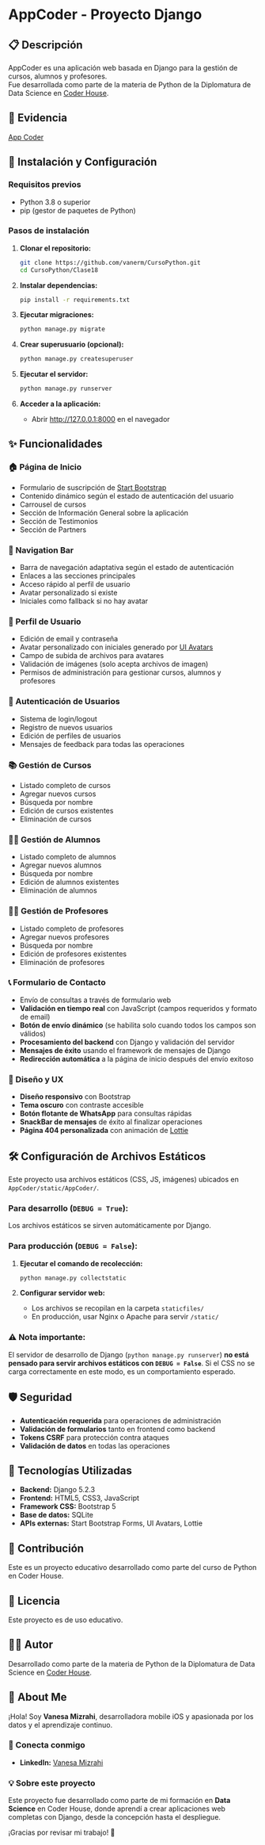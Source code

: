 # AppCoder - Proyecto Django

## 📋 Descripción

AppCoder es una aplicación web basada en Django para la gestión de cursos, alumnos y profesores.  
Fue desarrollada como parte de la materia de Python de la Diplomatura de Data Science en [Coder House](https://www.coderhouse.com/).

## 🎥 Evidencia
[App Coder](https://drive.google.com/file/d/17egvA7ELSF8jHT6y4vwKYcs4KMTPVdMV/view?usp=sharing)

## 🚀 Instalación y Configuración

### Requisitos previos
- Python 3.8 o superior
- pip (gestor de paquetes de Python)

### Pasos de instalación

1. **Clonar el repositorio:**
   ```bash
   git clone https://github.com/vanerm/CursoPython.git
   cd CursoPython/Clase18
   ```

2. **Instalar dependencias:**
   ```bash
   pip install -r requirements.txt
   ```

3. **Ejecutar migraciones:**
   ```bash
   python manage.py migrate
   ```

4. **Crear superusuario (opcional):**
   ```bash
   python manage.py createsuperuser
   ```

5. **Ejecutar el servidor:**
   ```bash
   python manage.py runserver
   ```

6. **Acceder a la aplicación:**
   - Abrir http://127.0.0.1:8000 en el navegador

## ✨ Funcionalidades

### **🏠 Página de Inicio**
- Formulario de suscripción de [Start Bootstrap](https://startbootstrap.com)
- Contenido dinámico según el estado de autenticación del usuario
- Carrousel de cursos
- Sección de Información General sobre la aplicación
- Sección de Testimonios
- Sección de Partners

### **🧭 Navigation Bar**
- Barra de navegación adaptativa según el estado de autenticación
- Enlaces a las secciones principales
- Acceso rápido al perfil de usuario
- Avatar personalizado si existe
- Iniciales como fallback si no hay avatar

### **👤 Perfil de Usuario**
- Edición de email y contraseña
- Avatar personalizado con iniciales generado por [UI Avatars](https://ui-avatars.com/)
- Campo de subida de archivos para avatares
- Validación de imágenes (solo acepta archivos de imagen)
- Permisos de administración para gestionar cursos, alumnos y profesores

### **🔐 Autenticación de Usuarios**
- Sistema de login/logout
- Registro de nuevos usuarios
- Edición de perfiles de usuarios
- Mensajes de feedback para todas las operaciones

### **📚 Gestión de Cursos**
- Listado completo de cursos
- Agregar nuevos cursos
- Búsqueda por nombre
- Edición de cursos existentes
- Eliminación de cursos

### **👨‍🎓 Gestión de Alumnos**
- Listado completo de alumnos
- Agregar nuevos alumnos
- Búsqueda por nombre
- Edición de alumnos existentes
- Eliminación de alumnos

### **👨‍🏫 Gestión de Profesores**
- Listado completo de profesores
- Agregar nuevos profesores
- Búsqueda por nombre
- Edición de profesores existentes
- Eliminación de profesores

### **📞 Formulario de Contacto**
- Envío de consultas a través de formulario web
- **Validación en tiempo real** con JavaScript (campos requeridos y formato de email)
- **Botón de envío dinámico** (se habilita solo cuando todos los campos son válidos)
- **Procesamiento del backend** con Django y validación del servidor
- **Mensajes de éxito** usando el framework de mensajes de Django
- **Redirección automática** a la página de inicio después del envío exitoso

### **🎨 Diseño y UX**
- **Diseño responsivo** con Bootstrap
- **Tema oscuro** con contraste accesible
- **Botón flotante de WhatsApp** para consultas rápidas
- **SnackBar de mensajes** de éxito al finalizar operaciones
- **Página 404 personalizada** con animación de [Lottie](https://app.lottiefiles.com/)

## 🛠️ Configuración de Archivos Estáticos

Este proyecto usa archivos estáticos (CSS, JS, imágenes) ubicados en `AppCoder/static/AppCoder/`.

### Para desarrollo (`DEBUG = True`):
Los archivos estáticos se sirven automáticamente por Django.

### Para producción (`DEBUG = False`):
1. **Ejecutar el comando de recolección:**
   ```bash
   python manage.py collectstatic
   ```

2. **Configurar servidor web:**
   - Los archivos se recopilan en la carpeta `staticfiles/`
   - En producción, usar Nginx o Apache para servir `/static/`

### ⚠️ Nota importante:
El servidor de desarrollo de Django (`python manage.py runserver`) **no está pensado para servir archivos estáticos con `DEBUG = False`**. Si el CSS no se carga correctamente en este modo, es un comportamiento esperado.

## 🛡️ Seguridad

- **Autenticación requerida** para operaciones de administración
- **Validación de formularios** tanto en frontend como backend
- **Tokens CSRF** para protección contra ataques
- **Validación de datos** en todas las operaciones

## 📱 Tecnologías Utilizadas

- **Backend:** Django 5.2.3
- **Frontend:** HTML5, CSS3, JavaScript
- **Framework CSS:** Bootstrap 5
- **Base de datos:** SQLite
- **APIs externas:** Start Bootstrap Forms, UI Avatars, Lottie

## 🤝 Contribución

Este es un proyecto educativo desarrollado como parte del curso de Python en Coder House.

## 📄 Licencia

Este proyecto es de uso educativo.

## 👨‍💻 Autor

Desarrollado como parte de la materia de Python de la Diplomatura de Data Science en [Coder House](https://www.coderhouse.com/).

## 👋 About Me

¡Hola! Soy **Vanesa Mizrahi**, desarrolladora mobile iOS y apasionada por los datos y el aprendizaje continuo.

### 🔗 Conecta conmigo
- **LinkedIn:** [Vanesa Mizrahi](https://www.linkedin.com/in/vanesamizrahi/)

### 💡 Sobre este proyecto
Este proyecto fue desarrollado como parte de mi formación en **Data Science** en Coder House, donde aprendí a crear aplicaciones web completas con Django, desde la concepción hasta el despliegue.

¡Gracias por revisar mi trabajo! 🚀
